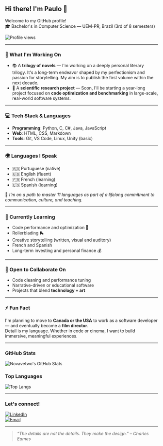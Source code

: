 ## Hi there! I'm Paulo 👋
Welcome to my GitHub profile!  
🎓 Bachelor's in Computer Science — UEM-PR, Brazil (3rd of 8 semesters)

![Profile views](https://komarev.com/ghpvc/?username=paul-schnaufer&color=blue)

---

### 🔭 What I'm Working On

- 📚 A **trilogy of novels** — I'm working on a deeply personal literary trilogy. It's a long-term endeavor shaped by my perfectionism and passion for storytelling. My aim is to publish the first volume within the next decade.
- 🧪 A **scientific research project** — Soon, I'll be starting a year-long project focused on **code optimization and benchmarking** in large-scale, real-world software systems.

---

### 💻 Tech Stack & Languages

- **Programming**: Python, C, C#, Java, JavaScript  
- **Web**: HTML, CSS, Markdown  
- **Tools**: Git, VS Code, Linux, Unity (basic)

---

### 🌍 Languages I Speak

- 🇧🇷 Portuguese (native)  
- 🇺🇸 English (fluent)  
- 🇫🇷 French (learning)  
- 🇪🇸 Spanish (learning)

🎯 *I'm on a path to master 11 languages as part of a lifelong commitment to communication, culture, and teaching.*

---

### 🌱 Currently Learning
- Code performance and optimization 🚀  
- Rollerblading 🛼  
- Creative storytelling (written, visual and auditory)  
- French and Spanish  
- Long-term investing and personal finance 💰

---

### 👯 Open to Collaborate On
- Code cleaning and performance tuning  
- Narrative-driven or educational software  
- Projects that blend **technology + art**

---

### ⚡ Fun Fact
I'm planning to move to **Canada or the USA** to work as a software developer — and eventually become a **film director**.  
Detail is my language. Whether in code or cinema, I want to build immersive, meaningful experiences.

---

### GitHub Stats

![Novavetwo's GitHub Stats](https://github-readme-stats.vercel.app/api?username=paul-schnaufer&show_icons=true&theme=gruvbox&hide=issues&hide_title=true)

### Top Languages

![Top Langs](https://github-readme-stats.vercel.app/api/top-langs/?username=paul-schnaufer&layout=compact&theme=gruvbox)

---

### Let's connect!
[![LinkedIn](https://img.shields.io/badge/LinkedIn-blue?style=for-the-badge&logo=linkedin)](https://www.linkedin.com/in/paulo-schnaufer)  
[![Email](https://img.shields.io/badge/Email-D14836?style=for-the-badge&logo=gmail&logoColor=white)](mailto:pauloschnaufer@gmail.com)

---

> *“The details are not the details. They make the design.” – Charles Eames*
